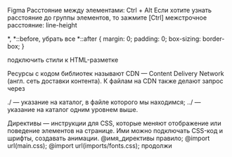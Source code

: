 Figma
Расстояние между элементами: Ctrl + Alt 
Если хотите узнать расстояние до группы элементов, то зажмите [Ctrl]
межстрочное расстояние: line-height

<head>
    <!-- метатеги и title -->
    <link rel="stylesheet" href="reset.css"> <!-- Сначала reset.css -->
    <link rel="stylesheet" href="style.css"> <!-- Потом свои стили -->
</head>

<head>
    <!-- метатеги и title -->
    <link rel="stylesheet" href="normalize.css"> <!-- Сначала normalize.css -->
    <link rel="stylesheet" href="style.css"> <!-- Потом свои стили -->
</head>

*,
*::before,    убрать все
*::after {
    margin: 0;
    padding: 0;
    box-sizing: border-box;
}

<head>
    <link rel="stylesheet" href="style.css">   подключить стили к HTML-разметке
</head>

Ресурсы с кодом библиотек называют CDN — Content Delivery Network (англ. сеть доставки контента).
К файлам на CDN также делают запрос через <link>

<!-- выходим в корневой каталог, заходим в подпапку styles и обращаемся к файлу style.css -->
<link rel="stylesheet" href="./styles/style.css">
./ — указание на каталог, в файле которого мы находимся;
../ — указание на каталог одним уровнем выше.

Директивы — инструкции для CSS, которые меняют отображение или поведение элементов на странице.
Ими можно подключать CSS-код и шрифты, создавать анимации.
@имя_директивы правило;
@import url(main.css);    @import url(imports/fonts.css);
 продолжи 
